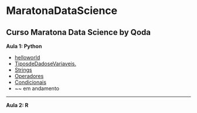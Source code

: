 # MaratonaDataScience
Curso Maratona Data Science by Qoda
---
**Aula 1: Python**
* [helloworld](https://github.com/nicolegold/MaratonaDataScience/blob/master/helloworld.ipynb)
* [TiposdeDadoseVariaveis.](https://github.com/nicolegold/MaratonaDataScience/blob/master/TiposdeDadoseVariaveis.ipynb)
* [Strings](https://github.com/nicolegold/MaratonaDataScience/blob/master/Strings.ipynb)
* [Operadores](https://github.com/nicolegold/MaratonaDataScience/blob/master/Operadores.ipynb)
* [Condicionais](https://github.com/nicolegold/MaratonaDataScience/blob/master/Condicionais.ipynb)
* ~~ em andamento
---
**Aula 2: R**

 

